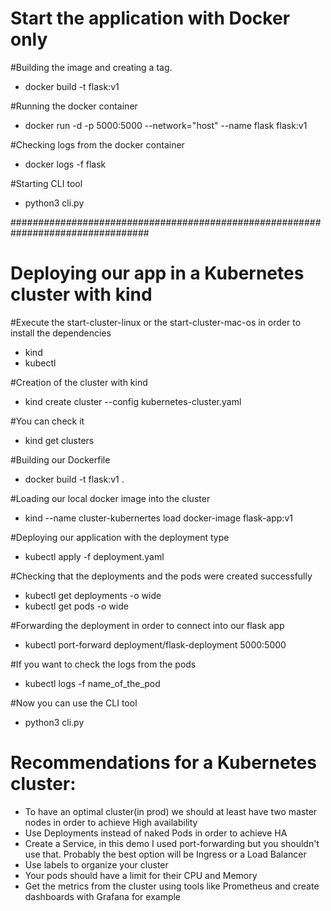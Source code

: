 # Start the application with Docker only

#Building the image and creating a tag. 
- docker build -t flask:v1 

#Running the docker container 
- docker run -d -p 5000:5000 --network="host" --name flask flask:v1

#Checking logs from the docker container 
- docker logs -f flask

#Starting CLI tool 
- python3 cli.py

#################################################################################

# Deploying our app in a Kubernetes cluster with kind

#Execute the start-cluster-linux or the start-cluster-mac-os in order to install the dependencies
- kind
- kubectl

#Creation of the cluster with kind
- kind create cluster --config kubernetes-cluster.yaml

#You can check it 
- kind get clusters

#Building our Dockerfile
- docker build -t flask:v1 . 

#Loading our local docker image into the cluster 
- kind --name cluster-kubernertes load docker-image flask-app:v1

#Deploying our application with the deployment type
- kubectl apply -f deployment.yaml

#Checking that the deployments and the pods were created successfully 
- kubectl get deployments -o wide
- kubectl get pods -o wide

#Forwarding the deployment in order to connect into our flask app
- kubectl port-forward deployment/flask-deployment 5000:5000

#If you want to check the logs from the pods
- kubectl logs -f name_of_the_pod

#Now you can use the CLI tool
- python3 cli.py


# Recommendations for a Kubernetes cluster:

- To have an optimal cluster(in prod) we should at least have two master nodes in order to achieve High availability
- Use Deployments instead of naked Pods in order to achieve HA
- Create a Service, in this demo I used port-forwarding but you shouldn't use that. Probably the best option will be Ingress or a Load Balancer 
- Use labels to organize your cluster 
- Your pods should have a limit for their CPU and Memory
- Get the metrics from the cluster using tools like Prometheus and create dashboards with Grafana for example 

